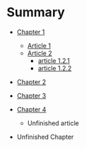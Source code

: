 # Summary

* [Chapter 1](chapter-1/README.md)
    * [Article 1](chapter-1/ARTICLE1.md)
    * [Article 2](chapter-1/ARTICLE2.md)
        * [article 1.2.1](\chapter-1\ARTICLE-1-2-1.md)
        * [article 1.2.2](/chapter-1/ARTICLE-1-2-2.md)

* [Chapter 2](chapter-2/README.md)
* [Chapter 3](chapter-3/README.md)
* [Chapter 4](chapter-4/README.md)

    * Unfinished article

* Unfinished Chapter